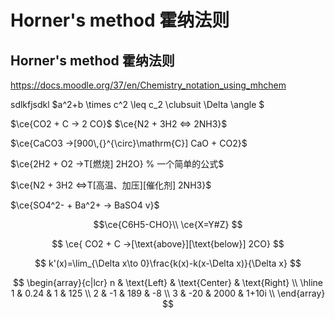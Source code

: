 # Horner's method 霍纳法则 
## Horner's method 霍纳法则

<https://docs.moodle.org/37/en/Chemistry_notation_using_mhchem>

sdlkfjsdkl
$a^2+b \times c^2 \leq c_2 \clubsuit \Delta \angle $ 

$\ce{CO2 + C -> 2 CO}$
$\ce{N2 + 3H2 <=> 2NH3}$

$\ce{CaCO3 ->[900\,{}^{\circ}\mathrm{C}] CaO + CO2}$

$\ce{2H2 + O2 ->T[燃烧] 2H2O} % 一个简单的公式$

$\ce{N2 + 3H2 <=>T[高温、加压][催化剂] 2NH3}$

$\ce{SO4^2- + Ba^2+ -> BaSO4 v}$

$$\ce{C6H5-CHO}\\
\ce{X=Y#Z}
$$

$$
\ce{ CO2 + C ->[\text{above}][\text{below}] 2CO}
$$

$$
k'(x)=\lim_{\Delta x\to 0}\frac{k(x)-k(x-\Delta x)}{\Delta x}
$$

$$
\begin{array}{c|lcr}
n & \text{Left} & \text{Center} & \text{Right} \\
\hline
1 & 0.24 & 1 & 125 \\
2 & -1 & 189 & -8 \\
3 & -20 & 2000 & 1+10i \\
\end{array}
$$

